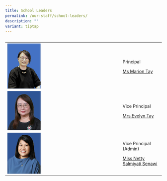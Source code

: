 ```yaml
---
title: School Leaders
permalink: /our-staff/school-leaders/
description: ""
variant: tiptap
---
```

<table style="width: 0px">
<colgroup></colgroup>
<tbody>
<tr></tr>
</tbody>
</table>
<table style="minWidth: 50px">
<colgroup>
<col>
<col>
</colgroup>
<tbody>
<tr>
<td rowspan="1" colspan="1">
<div class="isomer-image-wrapper">
<img style="width: 30%;" height="auto" width="100%" alt="" src="/images/Miss_Marion_Tay_Principal.png">
</div>
</td>
<td rowspan="1" colspan="1">
<p>Principal</p>
<p><a href="mailto:marion_tay@schools.gov.sg" rel="noopener noreferrer nofollow" target="_blank">Ms Marion Tay</a>
</p>
</td>
</tr>
<tr>
<td rowspan="1" colspan="1">
<div class="isomer-image-wrapper">
<img style="width: 30%;" height="auto" width="100%" src="/images/Mrs%20Evelyn%20Tay.jpeg">
</div>
</td>
<td rowspan="1" colspan="1">
<p>Vice Principal</p>
<p><a href="mailto:evelyn_goh@schools.gov.sg" rel="noopener noreferrer nofollow" target="_blank">Mrs Evelyn Tay</a>
</p>
<p></p>
</td>
</tr>
<tr>
<td rowspan="1" colspan="1">
<div class="isomer-image-wrapper">
<img style="width: 30%;" height="auto" width="100%" src="/images/vpa.jpeg">
</div>
</td>
<td rowspan="1" colspan="1">
<p>Vice Principal (Admin)</p>
<p><a href="mailto:netty_salmiyati_senawi@schools.gov.sg" rel="noopener noreferrer nofollow" target="_blank">Miss Netty Salmiyati Senawi</a>
</p>
<p></p>
</td>
</tr>
</tbody>
</table>
<p></p>